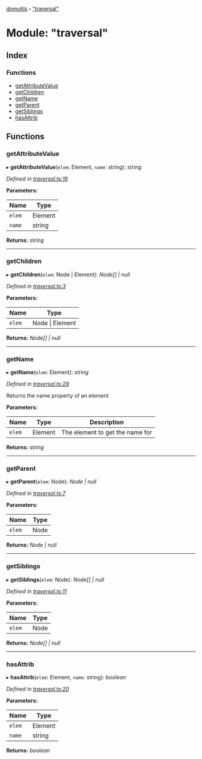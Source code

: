 [domutils](../README.md) › ["traversal"](_traversal_.md)

# Module: "traversal"

## Index

### Functions

* [getAttributeValue](_traversal_.md#getattributevalue)
* [getChildren](_traversal_.md#getchildren)
* [getName](_traversal_.md#getname)
* [getParent](_traversal_.md#getparent)
* [getSiblings](_traversal_.md#getsiblings)
* [hasAttrib](_traversal_.md#hasattrib)

## Functions

###  getAttributeValue

▸ **getAttributeValue**(`elem`: Element, `name`: string): *string*

*Defined in [traversal.ts:16](https://github.com/fb55/domutils/blob/75e160c/src/traversal.ts#L16)*

**Parameters:**

Name | Type |
------ | ------ |
`elem` | Element |
`name` | string |

**Returns:** *string*

___

###  getChildren

▸ **getChildren**(`elem`: Node | Element): *Node[] | null*

*Defined in [traversal.ts:3](https://github.com/fb55/domutils/blob/75e160c/src/traversal.ts#L3)*

**Parameters:**

Name | Type |
------ | ------ |
`elem` | Node &#124; Element |

**Returns:** *Node[] | null*

___

###  getName

▸ **getName**(`elem`: Element): *string*

*Defined in [traversal.ts:29](https://github.com/fb55/domutils/blob/75e160c/src/traversal.ts#L29)*

Returns the name property of an element

**Parameters:**

Name | Type | Description |
------ | ------ | ------ |
`elem` | Element | The element to get the name for  |

**Returns:** *string*

___

###  getParent

▸ **getParent**(`elem`: Node): *Node | null*

*Defined in [traversal.ts:7](https://github.com/fb55/domutils/blob/75e160c/src/traversal.ts#L7)*

**Parameters:**

Name | Type |
------ | ------ |
`elem` | Node |

**Returns:** *Node | null*

___

###  getSiblings

▸ **getSiblings**(`elem`: Node): *Node[] | null*

*Defined in [traversal.ts:11](https://github.com/fb55/domutils/blob/75e160c/src/traversal.ts#L11)*

**Parameters:**

Name | Type |
------ | ------ |
`elem` | Node |

**Returns:** *Node[] | null*

___

###  hasAttrib

▸ **hasAttrib**(`elem`: Element, `name`: string): *boolean*

*Defined in [traversal.ts:20](https://github.com/fb55/domutils/blob/75e160c/src/traversal.ts#L20)*

**Parameters:**

Name | Type |
------ | ------ |
`elem` | Element |
`name` | string |

**Returns:** *boolean*
